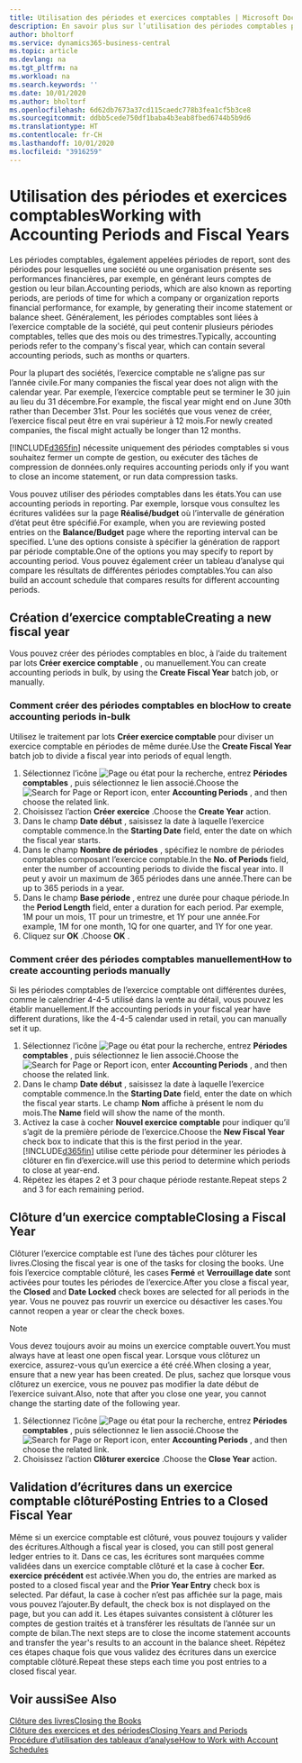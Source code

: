 ```yaml
---
title: Utilisation des périodes et exercices comptables | Microsoft Docs
description: En savoir plus sur l’utilisation des périodes comptables pour définir le moment où votre société fait état de ses performances financières.
author: bholtorf
ms.service: dynamics365-business-central
ms.topic: article
ms.devlang: na
ms.tgt_pltfrm: na
ms.workload: na
ms.search.keywords: ''
ms.date: 10/01/2020
ms.author: bholtorf
ms.openlocfilehash: 6d62db7673a37cd115caedc778b3fea1cf5b3ce8
ms.sourcegitcommit: ddbb5cede750df1baba4b3eab8fbed6744b5b9d6
ms.translationtype: HT
ms.contentlocale: fr-CH
ms.lasthandoff: 10/01/2020
ms.locfileid: "3916259"
---
```

# <a name="working-with-accounting-periods-and-fiscal-years"></a><span data-ttu-id="ff0be-103">Utilisation des périodes et exercices comptables</span><span class="sxs-lookup"><span data-stu-id="ff0be-103">Working with Accounting Periods and Fiscal Years</span></span>

<span data-ttu-id="ff0be-104">Les périodes comptables, également appelées périodes de report, sont des périodes pour lesquelles une société ou une organisation présente ses performances financières, par exemple, en générant leurs comptes de gestion ou leur bilan.</span><span class="sxs-lookup"><span data-stu-id="ff0be-104">Accounting periods, which are also known as reporting periods, are periods of time for which a company or organization reports financial performance, for example, by generating their income statement or balance sheet.</span></span> <span data-ttu-id="ff0be-105">Généralement, les périodes comptables sont liées à l’exercice comptable de la société, qui peut contenir plusieurs périodes comptables, telles que des mois ou des trimestres.</span><span class="sxs-lookup"><span data-stu-id="ff0be-105">Typically, accounting periods refer to the company's fiscal year, which can contain several accounting periods, such as months or quarters.</span></span>

<span data-ttu-id="ff0be-106">Pour la plupart des sociétés, l’exercice comptable ne s’aligne pas sur l’année civile.</span><span class="sxs-lookup"><span data-stu-id="ff0be-106">For many companies the fiscal year does not align with the calendar year.</span></span> <span data-ttu-id="ff0be-107">Par exemple, l’exercice comptable peut se terminer le 30 juin au lieu du 31 décembre.</span><span class="sxs-lookup"><span data-stu-id="ff0be-107">For example, the fiscal year might end on June 30th rather than December 31st.</span></span> <span data-ttu-id="ff0be-108">Pour les sociétés que vous venez de créer, l’exercice fiscal peut être en vrai supérieur à 12 mois.</span><span class="sxs-lookup"><span data-stu-id="ff0be-108">For newly created companies, the fiscal might actually be longer than 12 months.</span></span>  

[!INCLUDE[d365fin](includes/d365fin_md.md)] <span data-ttu-id="ff0be-109">nécessite uniquement des périodes comptables si vous souhaitez fermer un compte de gestion, ou exécuter des tâches de compression de données.</span><span class="sxs-lookup"><span data-stu-id="ff0be-109">only requires accounting periods only if you want to close an income statement, or run data compression tasks.</span></span> 

<span data-ttu-id="ff0be-110">Vous pouvez utiliser des périodes comptables dans les états.</span><span class="sxs-lookup"><span data-stu-id="ff0be-110">You can use accounting periods in reporting.</span></span> <span data-ttu-id="ff0be-111">Par exemple, lorsque vous consultez les écritures validées sur la page **Réalisé/budget** où l’intervalle de génération d’état peut être spécifié.</span><span class="sxs-lookup"><span data-stu-id="ff0be-111">For example, when you are reviewing posted entries on the **Balance/Budget** page where the reporting interval can be specified.</span></span> <span data-ttu-id="ff0be-112">L’une des options consiste à spécifier la génération de rapport par période comptable.</span><span class="sxs-lookup"><span data-stu-id="ff0be-112">One of the options you may specify to report by accounting period.</span></span> <span data-ttu-id="ff0be-113">Vous pouvez également créer un tableau d’analyse qui compare les résultats de différentes périodes comptables.</span><span class="sxs-lookup"><span data-stu-id="ff0be-113">You can also build an account schedule that compares results for different accounting periods.</span></span>

## <a name="creating-a-new-fiscal-year"></a><span data-ttu-id="ff0be-114">Création d’exercice comptable</span><span class="sxs-lookup"><span data-stu-id="ff0be-114">Creating a new fiscal year</span></span>

<span data-ttu-id="ff0be-115">Vous pouvez créer des périodes comptables en bloc, à l’aide du traitement par lots **Créer exercice comptable** , ou manuellement.</span><span class="sxs-lookup"><span data-stu-id="ff0be-115">You can create accounting periods in bulk, by using the **Create Fiscal Year** batch job, or manually.</span></span>

### <a name="how-to-create-accounting-periods-in-bulk"></a><span data-ttu-id="ff0be-116">Comment créer des périodes comptables en bloc</span><span class="sxs-lookup"><span data-stu-id="ff0be-116">How to create accounting periods in-bulk</span></span>

<span data-ttu-id="ff0be-117">Utilisez le traitement par lots **Créer exercice comptable** pour diviser un exercice comptable en périodes de même durée.</span><span class="sxs-lookup"><span data-stu-id="ff0be-117">Use the **Create Fiscal Year** batch job to divide a fiscal year into periods of equal length.</span></span>  

1. <span data-ttu-id="ff0be-118">Sélectionnez l’icône ![Page ou état pour la recherche](media/ui-search/search_small.png "Icône Page ou état pour la recherche"), entrez **Périodes comptables** , puis sélectionnez le lien associé.</span><span class="sxs-lookup"><span data-stu-id="ff0be-118">Choose the ![Search for Page or Report](media/ui-search/search_small.png "Search for Page or Report icon") icon, enter **Accounting Periods** , and then choose the related link.</span></span>  
2. <span data-ttu-id="ff0be-119">Choisissez l’action **Créer exercice** .</span><span class="sxs-lookup"><span data-stu-id="ff0be-119">Choose the **Create Year** action.</span></span>  <!--What about the Scheduling option? Should we mention that? There's also the Report Output Type field...-->
3. <span data-ttu-id="ff0be-120">Dans le champ **Date début** , saisissez la date à laquelle l’exercice comptable commence.</span><span class="sxs-lookup"><span data-stu-id="ff0be-120">In the **Starting Date** field, enter the date on which the fiscal year starts.</span></span>  
4. <span data-ttu-id="ff0be-121">Dans le champ **Nombre de périodes** , spécifiez le nombre de périodes comptables composant l’exercice comptable.</span><span class="sxs-lookup"><span data-stu-id="ff0be-121">In the **No. of Periods** field, enter the number of accounting periods to divide the fiscal year into.</span></span> <span data-ttu-id="ff0be-122">Il peut y avoir un maximum de 365 périodes dans une année.</span><span class="sxs-lookup"><span data-stu-id="ff0be-122">There can be up to 365 periods in a year.</span></span>  
5. <span data-ttu-id="ff0be-123">Dans le champ **Base période** , entrez une durée pour chaque période.</span><span class="sxs-lookup"><span data-stu-id="ff0be-123">In the **Period Length** field, enter a duration for each period.</span></span> <span data-ttu-id="ff0be-124">Par exemple, 1M pour un mois, 1T pour un trimestre, et 1Y pour une année.</span><span class="sxs-lookup"><span data-stu-id="ff0be-124">For example, 1M for one month, 1Q for one quarter, and 1Y for one year.</span></span>  
6. <span data-ttu-id="ff0be-125">Cliquez sur **OK** .</span><span class="sxs-lookup"><span data-stu-id="ff0be-125">Choose **OK** .</span></span>  

### <a name="how-to-create-accounting-periods-manually"></a><span data-ttu-id="ff0be-126">Comment créer des périodes comptables manuellement</span><span class="sxs-lookup"><span data-stu-id="ff0be-126">How to create accounting periods manually</span></span>

<span data-ttu-id="ff0be-127">Si les périodes comptables de l’exercice comptable ont différentes durées, comme le calendrier 4-4-5 utilisé dans la vente au détail, vous pouvez les établir manuellement.</span><span class="sxs-lookup"><span data-stu-id="ff0be-127">If the accounting periods in your fiscal year have different durations, like the 4-4-5 calendar used in retail, you can manually set it up.</span></span>  
  
1. <span data-ttu-id="ff0be-128">Sélectionnez l’icône ![Page ou état pour la recherche](media/ui-search/search_small.png "Icône Page ou état pour la recherche"), entrez **Périodes comptables** , puis sélectionnez le lien associé.</span><span class="sxs-lookup"><span data-stu-id="ff0be-128">Choose the ![Search for Page or Report](media/ui-search/search_small.png "Search for Page or Report icon") icon, enter **Accounting Periods** , and then choose the related link.</span></span>  
2. <span data-ttu-id="ff0be-129">Dans le champ **Date début** , saisissez la date à laquelle l’exercice comptable commence.</span><span class="sxs-lookup"><span data-stu-id="ff0be-129">In the **Starting Date** field, enter the date on which the fiscal year starts.</span></span> <span data-ttu-id="ff0be-130">Le champ **Nom** affiche à présent le nom du mois.</span><span class="sxs-lookup"><span data-stu-id="ff0be-130">The **Name** field will show the name of the month.</span></span>  
3. <span data-ttu-id="ff0be-131">Activez la case à cocher **Nouvel exercice comptable** pour indiquer qu’il s’agit de la première période de l’exercice.</span><span class="sxs-lookup"><span data-stu-id="ff0be-131">Choose the **New Fiscal Year** check box to indicate that this is the first period in the year.</span></span> [!INCLUDE[d365fin](includes/d365fin_md.md)] <span data-ttu-id="ff0be-132">utilise cette période pour déterminer les périodes à clôturer en fin d’exercice.</span><span class="sxs-lookup"><span data-stu-id="ff0be-132">will use this period to determine which periods to close at year-end.</span></span>
4. <span data-ttu-id="ff0be-133">Répétez les étapes 2 et 3 pour chaque période restante.</span><span class="sxs-lookup"><span data-stu-id="ff0be-133">Repeat steps 2 and 3 for each remaining period.</span></span>  

## <a name="closing-a-fiscal-year"></a><span data-ttu-id="ff0be-134">Clôture d’un exercice comptable</span><span class="sxs-lookup"><span data-stu-id="ff0be-134">Closing a Fiscal Year</span></span>

<span data-ttu-id="ff0be-135">Clôturer l’exercice comptable est l’une des tâches pour clôturer les livres.</span><span class="sxs-lookup"><span data-stu-id="ff0be-135">Closing the fiscal year is one of the tasks for closing the books.</span></span> <span data-ttu-id="ff0be-136">Une fois l’exercice comptable clôturé, les cases **Fermé** et **Verrouillage date** sont activées pour toutes les périodes de l’exercice.</span><span class="sxs-lookup"><span data-stu-id="ff0be-136">After you close a fiscal year, the **Closed** and **Date Locked** check boxes are selected for all periods in the year.</span></span> <span data-ttu-id="ff0be-137">Vous ne pouvez pas rouvrir un exercice ou désactiver les cases.</span><span class="sxs-lookup"><span data-stu-id="ff0be-137">You cannot reopen a year or clear the check boxes.</span></span>

> [!NOTE]  
> <span data-ttu-id="ff0be-138">Vous devez toujours avoir au moins un exercice comptable ouvert.</span><span class="sxs-lookup"><span data-stu-id="ff0be-138">You must always have at least one open fiscal year.</span></span> <span data-ttu-id="ff0be-139">Lorsque vous clôturez un exercice, assurez-vous qu’un exercice a été créé.</span><span class="sxs-lookup"><span data-stu-id="ff0be-139">When closing a year, ensure that a new year has been created.</span></span> <span data-ttu-id="ff0be-140">De plus, sachez que lorsque vous clôturez un exercice, vous ne pouvez pas modifier la date début de l’exercice suivant.</span><span class="sxs-lookup"><span data-stu-id="ff0be-140">Also, note that after you close one year, you cannot change the starting date of the following year.</span></span>

1. <span data-ttu-id="ff0be-141">Sélectionnez l’icône ![Page ou état pour la recherche](media/ui-search/search_small.png "Icône Page ou état pour la recherche"), entrez **Périodes comptables** , puis sélectionnez le lien associé.</span><span class="sxs-lookup"><span data-stu-id="ff0be-141">Choose the ![Search for Page or Report](media/ui-search/search_small.png "Search for Page or Report icon") icon, enter **Accounting Periods** , and then choose the related link.</span></span>  
2. <span data-ttu-id="ff0be-142">Choisissez l’action **Clôturer exercice** .</span><span class="sxs-lookup"><span data-stu-id="ff0be-142">Choose the **Close Year** action.</span></span>  

## <a name="posting-entries-to-a-closed-fiscal-year"></a><span data-ttu-id="ff0be-143">Validation d’écritures dans un exercice comptable clôturé</span><span class="sxs-lookup"><span data-stu-id="ff0be-143">Posting Entries to a Closed Fiscal Year</span></span>

<span data-ttu-id="ff0be-144">Même si un exercice comptable est clôturé, vous pouvez toujours y valider des écritures.</span><span class="sxs-lookup"><span data-stu-id="ff0be-144">Although a fiscal year is closed, you can still post general ledger entries to it.</span></span> <span data-ttu-id="ff0be-145">Dans ce cas, les écritures sont marquées comme validées dans un exercice comptable clôturé et la case à cocher **Ecr. exercice précédent** est activée.</span><span class="sxs-lookup"><span data-stu-id="ff0be-145">When you do, the entries are marked as posted to a closed fiscal year and the **Prior Year Entry** check box is selected.</span></span> <span data-ttu-id="ff0be-146">Par défaut, la case à cocher n’est pas affichée sur la page, mais vous pouvez l’ajouter.</span><span class="sxs-lookup"><span data-stu-id="ff0be-146">By default, the check box is not displayed on the page, but you can add it.</span></span> <span data-ttu-id="ff0be-147">Les étapes suivantes consistent à clôturer les comptes de gestion traités et à transférer les résultats de l’année sur un compte de bilan.</span><span class="sxs-lookup"><span data-stu-id="ff0be-147">The next steps are to close the income statement accounts and transfer the year's results to an account in the balance sheet.</span></span> <span data-ttu-id="ff0be-148">Répétez ces étapes chaque fois que vous validez des écritures dans un exercice comptable clôturé.</span><span class="sxs-lookup"><span data-stu-id="ff0be-148">Repeat these steps each time you post entries to a closed fiscal year.</span></span>

## <a name="see-also"></a><span data-ttu-id="ff0be-149">Voir aussi</span><span class="sxs-lookup"><span data-stu-id="ff0be-149">See Also</span></span>

[<span data-ttu-id="ff0be-150">Clôture des livres</span><span class="sxs-lookup"><span data-stu-id="ff0be-150">Closing the Books</span></span>](year-close-books.md)  
[<span data-ttu-id="ff0be-151">Clôture des exercices et des périodes</span><span class="sxs-lookup"><span data-stu-id="ff0be-151">Closing Years and Periods</span></span>](year-close-years-periods.md)  
[<span data-ttu-id="ff0be-152">Procédure d’utilisation des tableaux d’analyse</span><span class="sxs-lookup"><span data-stu-id="ff0be-152">How to Work with Account Schedules</span></span>](bi-how-work-account-schedule.md)  
